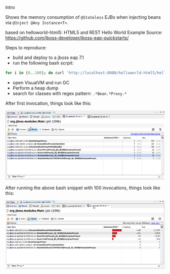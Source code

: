 Intro

Shows the memory consumption of ```@Stateless``` EJBs when injecting beans via ```@Inject @Any Instance<T>```.

based on helloworld-html5: HTML5 and REST Hello World Example
Source: <https://github.com/jboss-developer/jboss-eap-quickstarts/>  


Steps to reproduce:

- build and deploy to a jboss eap 7.1
- run the following bash scrpit:

```bash
for i in {0..100}; do curl 'http://localhost:8080/helloworld-html5/hello/json/test' -X 'POST'; done
```


- open VisualVM and run GC
- Perform a heap dump
- search for classes with regex pattern: ```.*Bean.*Proxy.*```


After first invocation, things look like this:

![](doc/heap-before-test.png)


After running the above bash snippet with 100 invocations, things look like this:

![](doc/heap-after-test.png)
